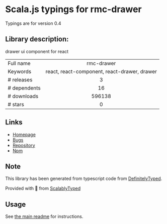 
# Scala.js typings for rmc-drawer

Typings are for version 0.4

## Library description:
drawer ui component for react

|                    |                 |
| ------------------ | :-------------: |
| Full name          | rmc-drawer |
| Keywords           | react, react-component, react-drawer, drawer |
| # releases         | 3 |
| # dependents       | 16 |
| # downloads        | 596138 |
| # stars            | 0 |

## Links
- [Homepage](https://github.com/react-component/m-drawer)
- [Bugs](https://github.com/react-component/m-drawer/issues)
- [Repository](https://github.com/react-component/m-drawer)
- [Npm](https://www.npmjs.com/package/rmc-drawer)
    


## Note
This library has been generated from typescript code from [DefinitelyTyped](https://definitelytyped.org).

Provided with :purple_heart: from [ScalablyTyped](https://github.com/oyvindberg/ScalablyTyped)

## Usage
See [the main readme](../../readme.md) for instructions.


